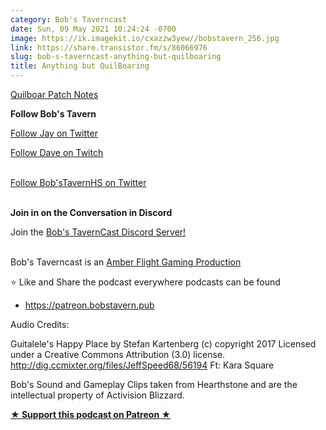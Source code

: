 ```yaml
---
category: Bob's Taverncast
date: Sun, 09 May 2021 10:24:24 -0700
image: https://ik.imagekit.io/cxazzw3yew//bobstavern_256.jpg
link: https://share.transistor.fm/s/86066976
slug: bob-s-taverncast-anything-but-quilboaring
title: Anything but QuilBoaring
---
```


<p><a href="https://playhearthstone.com/en-us/news/23665634/20-2-patch-notes">Quilboar Patch Notes</a></p><p><strong>Follow Bob's Tavern</strong></p><p><a href="https://twitter.com/kjaymiller">Follow Jay on Twitter</a></p><p><a href="https://twitch.tv/doctorfeesh">Follow Dave on Twitch</a></p><p><br /><a href="https://twitter.com/bobstavernhs">Follow Bob'sTavernHS on Twitter</a></p><p><br /><strong>Join in on the Conversation in Discord</strong></p><p>Join the <a href="https://discord.gg/c2rFknG">Bob's TavernCast Discord Server!</a></p><p><br />Bob's Taverncast is an <a href="https://amberflightgaming.wixsite.com/afgaming">Amber Flight Gaming Production</a></p><p>⭐ Like and Share the podcast everywhere podcasts can be found</p><ul><li><a href="https://patreon.bobstavern.pub">https://patreon.bobstavern.pub</a></li></ul><p>Audio Credits:</p><p>Guitalele's Happy Place by Stefan Kartenberg (c) copyright 2017 Licensed under a Creative Commons Attribution (3.0) license. <a href="http://dig.ccmixter.org/files/JeffSpeed68/56194">http://dig.ccmixter.org/files/JeffSpeed68/56194</a> Ft: Kara Square</p><p>Bob's Sound and Gameplay Clips taken from Hearthstone and are the intellectual property of Activision Blizzard.</p><p><strong><a href="http://patreon.bobstavern.pub" rel="payment" title="★ Support this podcast on Patreon ★">★ Support this podcast on Patreon ★</a></strong></p>